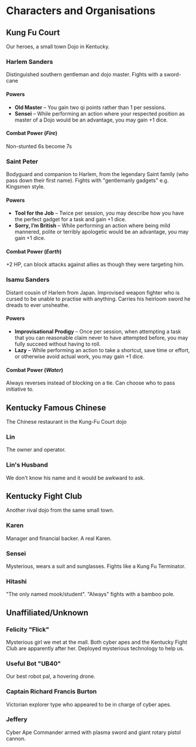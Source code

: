 # Characters and Organisations

## Kung Fu Court

Our heroes, a small town Dojo in Kentucky.

### Harlem Sanders

Distinguished southern gentleman and dojo master. Fights with a sword-cane

#### Powers

* **Old Master** – You gain two qi points rather than 1 per sessions.
* **Sensei** – While performing an action where your respected position as master of a Dojo would be an advantage, you may gain +1 dice.

#### Combat Power (_Fire_)

Non-stunted 6s become 7s

### Saint Peter

Bodyguard and companion to Harlem, from the legendary Saint family (who pass down their first name). Fights with "gentlemanly gadgets" e.g. Kingsmen style.

#### Powers

* **Tool for the Job** – Twice per session, you may describe how you have the perfect gadget for a task and gain +1 dice. 
* **Sorry, I’m British** – While performing an action where being mild mannered, polite or terribly apologetic would be an advantage, you may gain +1 dice.  

#### Combat Power (_Earth_)

+2 HP, can block attacks against allies as though they were targeting him.

### Isamu Sanders

Distant cousin of Harlem from Japan. Improvised weapon fighter who is cursed to be unable to practise with anything. Carries his heirloom sword he dreads to ever unsheathe.

#### Powers

* **Improvisational Prodigy** – Once per session, when attempting a task that you can reasonable claim never to have attempted before, you may fully succeed without having to roll.
* **Lazy** – While performing an action to take a shortcut, save time or effort, or otherwise avoid actual work, you may gain +1 dice. 

#### Combat Power (_Water_)

Always reverses instead of blocking on a tie. Can choose who to pass initiative to.

## Kentucky Famous Chinese

The Chinese restaurant in the Kung-Fu Court dojo

### Lin

The owner and operator.

### Lin's Husband

We don't know his name and it would be awkward to ask.

## Kentucky Fight Club

Another rival dojo from the same small town.

### Karen

Manager and financial backer. A real Karen.

### Sensei

Mysterious, wears a suit and sunglasses. Fights like a Kung Fu Terminator.

### Hitashi

"The only named mook/student". "Always" fights with a bamboo pole.

## Unaffiliated/Unknown

### Felicity "Flick"

Mysterious girl we met at the mall. Both cyber apes and the Kentucky Fight Club are apparently after her. Deployed mysterious technology to help us.

### Useful Bot "UB40"

Our best robot pal, a hovering drone.

### Captain Richard Francis Burton

Victorian explorer type who appeared to be in charge of cyber apes.

### Jeffery 

Cyber Ape Commander armed with plasma sword and giant rotary pistol cannon.
